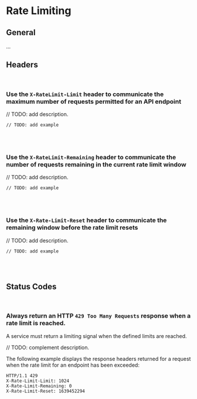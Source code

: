 # Rate Limiting


## General

...


## Headers
<br>


### Use the `X-RateLimit-Limit` header to communicate the maximum number of requests permitted for an API endpoint

// TODO: add description.

```http
// TODO: add example
```

<br><br>


### Use the `X-RateLimit-Remaining` header to communicate the number of requests remaining in the current rate limit window

// TODO: add description.

```http
// TODO: add example
```

<br><br>


### Use the `X-Rate-Limit-Reset` header to communicate the remaining window before the rate limit resets

// TODO: add description.

```http
// TODO: add example
```

<br><br>


## Status Codes
<br>


### Always return an HTTP `429 Too Many Requests` response when a rate limit is reached.

A service must return a limiting signal when the defined limits are reached.

// TODO: complement description.

The following example displays the response headers returned for a request when the rate limit for an endpoint has been exceeded:

```http
HTTP/1.1 429
X-Rate-Limit-Limit: 1024
X-Rate-Limit-Remaining: 0
X-Rate-Limit-Reset: 1639452294
```

<br><br>